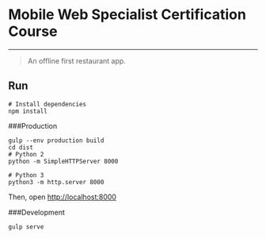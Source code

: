 # Mobile Web Specialist Certification Course
---

> An offline first restaurant app.

## Run

```shell
# Install dependencies
npm install
```
###Production
```shell
gulp --env production build
cd dist
# Python 2
python -m SimpleHTTPServer 8000

# Python 3
python3 -m http.server 8000
```
Then, open [http://localhost:8000](http://localhost:8000/)

###Development
```shell
gulp serve
```

